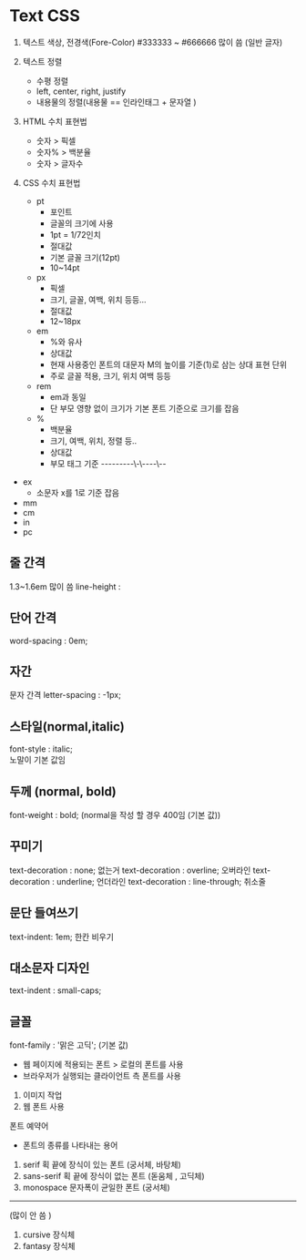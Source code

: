 # Text CSS

1. 텍스트 색상, 전경색(Fore-Color)
\#333333 ~ \#666666 많이 씀 (일반 글자)



2. 텍스트 정렬
	- 수평 정렬
	- left, center, right, justify
	- 내용물의 정렬(내용물 \=\= 인라인태그 + 문자열 )


3. HTML 수치 표현법
	- 숫자 > 픽셀
	- 숫자% > 백분율
	- 숫자 > 글자수

4. CSS 수치 표현법 
	- pt
		- 포인트
		- 글꼴의 크기에 사용
		- 1pt = 1/72인치
		- 절대값
		- 기본 글꼴 크기(12pt)
		- 10~14pt
	- px
		- 픽셀
		- 크기, 글꼴, 여백, 위치 등등...
		- 절대값
		- 12~18px
	- em
		- %와 유사
		- 상대값
		- 현재 사용중인 폰트의 대문자 M의 높이를 기준(1)로 삼는 상대 표현 단위
		- 주로 글꼴 적용, 크기, 위치 여백 등등
	- rem
		- em과 동일
		- 단 부모 영향 없이 크기가 기본 폰트 기준으로 크기를 잡음  
	- %
		- 백분율
		- 크기, 여백, 위치, 정렬 등..
		- 상대값
		- 부모 태그 기준
\-\-\-\-\-\-\-\-\-\\-\\-\-\-\-\\-\-


- ex
	-  소문자 x를 1로 기준 잡음 
- mm
- cm
- in
- pc

## 줄 간격
1.3~1.6em 많이 씀 
line-height : 

## 단어 간격
word-spacing : 0em;

## 자간
문자 간격 
letter-spacing : -1px;

## 스타일(normal,italic)
font-style : italic;  
 노말이 기본 값임 

## 두께 (normal, bold) 
font-weight : bold; (normal을 작성 할 경우 400임 (기본 값))  


## 꾸미기
text-decoration : none; 없는거
text-decoration : overline; 오버라인
text-decoration : underline; 언더라인
text-decoration : line-through; 취소줄

## 문단 들여쓰기 

text-indent: 1em; 한칸 비우기 

## 대소문자 디자인

text-indent : small-caps;



## 글꼴
font-family : '맑은 고딕'; (기본 값)

- 웹 페이지에 적용되는 폰트 > 로컬의 폰트를 사용
- 브라우저가 실행되는 클라이언트 측 폰트를 사용 

1. 이미지 작업
2. 웹 폰트 사용

폰트 예약어 
- 폰트의 종류를 나타내는 용어
1. serif 획 끝에 장식이 있는 폰트 (궁서체, 바탕체)
2. sans-serif  획 끝에 장식이 없는 폰트 (돋움체 , 고딕체)
3. monospace 문자폭이 균일한 폰트 (궁서체)
---
(많이 안 씀 )
1. cursive 장식체
2. fantasy 장식체





